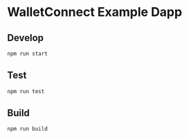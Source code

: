 # WalletConnect Example Dapp

## Develop

```bash
npm run start
```

## Test

```bash
npm run test
```

## Build

```bash
npm run build
```
